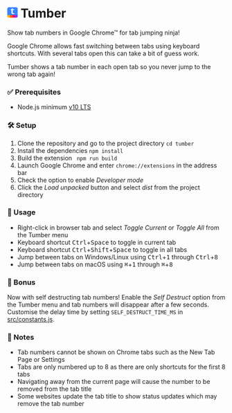 # ![tumber logo](https://github.com/jonpatterson/tumber/blob/master/src/images/icon24.png?raw=true) Tumber #

Show tab numbers in Google Chrome™ for tab jumping ninja!

Google Chrome allows fast switching between tabs using keyboard shortcuts.  With several tabs open this can take a bit of guess work.

Tumber shows a tab number in each open tab so you never jump to the wrong tab again!

### ✅ Prerequisites ###
* Node.js minimum [v10 LTS](https://nodejs.org/download/release/latest-v10.x/)

### 🛠️ Setup ###
1. Clone the repository and go to the project directory ```cd tumber```
2. Install the dependencies ```npm install```
3. Build the extension ``` npm run build```
4. Launch Google Chrome and enter ```chrome://extensions``` in the address bar
5. Check the option to enable _Developer mode_
6. Click the _Load unpacked_ button and select _dist_ from the project directory

### 🔢 Usage ###
* Right-click in browser tab and select _Toggle Current_ or _Toggle All_ from the Tumber menu
* Keyboard shortcut <kbd>Ctrl</kbd>+<kbd>Space</kbd> to toggle in current tab
* Keyboard shortcut <kbd>Ctrl</kbd>+<kbd>Shift</kbd>+<kbd>Space</kbd> to toggle in all tabs
* Jump between tabs on Windows/Linux using <kbd>Ctrl</kbd>+<kbd>1</kbd> through <kbd>Ctrl</kbd>+<kbd>8</kbd>
* Jump between tabs on macOS using <kbd>&#8984;</kbd>+<kbd>1</kbd> through <kbd>&#8984;</kbd>+<kbd>8</kbd>

### 🎁 Bonus ###
Now with self destructing tab numbers!  Enable the _Self Destruct_ option from the Tumber menu and tab numbers will disappear after a few seconds.  Customise the delay time by setting ```SELF_DESTRUCT_TIME_MS``` in [src/constants.js](https://github.com/jonpatterson/tumber/blob/master/src/constants.js).

### 📝 Notes ###
* Tab numbers cannot be shown on Chrome tabs such as the New Tab Page or Settings
* Tabs are only numbered up to 8 as there are only shortcuts for the first 8 tabs
* Navigating away from the current page will cause the number to be removed from the tab title
* Some websites update the tab title to show status updates which may remove the tab number

